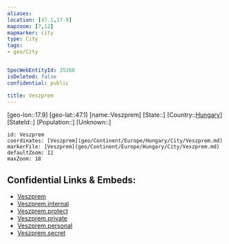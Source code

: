 ```yaml
---
aliases: 
location: [47.1,17.9]
mapzoom: [7,12] 
mapmarker: city 
type: City
tags:
- geo/City


SpocWebEntityId: 35260
isDeleted: false
confidential: public

title: Veszprem
---
```

[geo-lon::17.9]
[geo-lat::47.1]
[name::Veszprem]
[State::]
[Country::[Hungary](geo/Continent/Europe/Hungary.md)]
[StateId::]
[Population::]
[Unknown::]


```leaflet
id: Veszprem
coordinates: [Veszprem](geo/Continent/Europe/Hungary/City/Veszprem.md)
markerFile: [Veszprem](geo/Continent/Europe/Hungary/City/Veszprem.md)
defaultZoom: 11 
maxZoom: 18
```


## Confidential Links & Embeds: 
- [Veszprem](../../../../../../_public/geo/Continent/Europe/Hungary/City/Veszprem.md) 
- [Veszprem.internal](../../../../../../_internal/geo/Continent/Europe/Hungary/City/Veszprem.internal.md) 
- [Veszprem.protect](../../../../../../_protect/geo/Continent/Europe/Hungary/City/Veszprem.protect.md) 
- [Veszprem.private](../../../../../../_private/geo/Continent/Europe/Hungary/City/Veszprem.private.md) 
- [Veszprem.personal](../../../../../../_personal/geo/Continent/Europe/Hungary/City/Veszprem.personal.md) 
- [Veszprem.secret](../../../../../../_secret/geo/Continent/Europe/Hungary/City/Veszprem.secret.md) 
